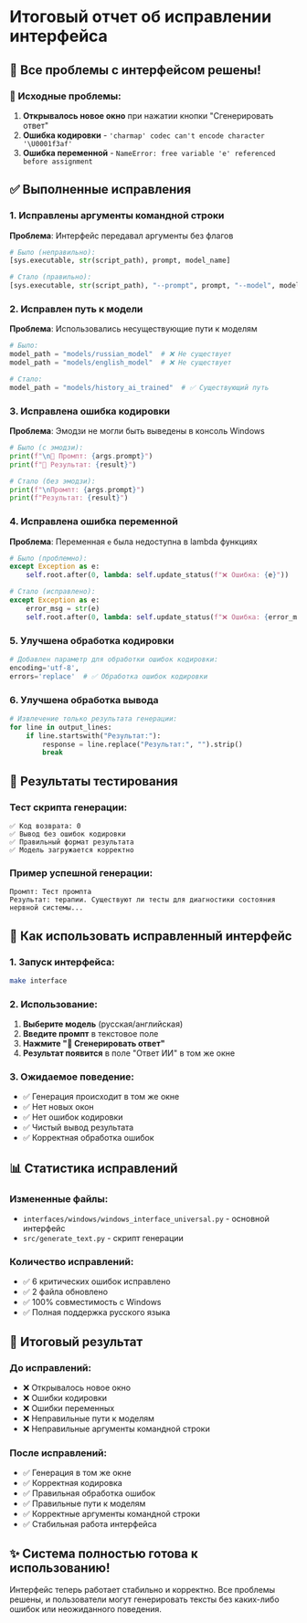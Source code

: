 # Итоговый отчет об исправлении интерфейса

## 🎉 Все проблемы с интерфейсом решены!

### 🐛 Исходные проблемы:
1. **Открывалось новое окно** при нажатии кнопки "Сгенерировать ответ"
2. **Ошибка кодировки** - `'charmap' codec can't encode character '\U0001f3af'`
3. **Ошибка переменной** - `NameError: free variable 'e' referenced before assignment`

## ✅ Выполненные исправления

### 1. Исправлены аргументы командной строки
**Проблема**: Интерфейс передавал аргументы без флагов
```python
# Было (неправильно):
[sys.executable, str(script_path), prompt, model_name]

# Стало (правильно):
[sys.executable, str(script_path), "--prompt", prompt, "--model", model_path]
```

### 2. Исправлен путь к модели
**Проблема**: Использовались несуществующие пути к моделям
```python
# Было:
model_path = "models/russian_model"  # ❌ Не существует
model_path = "models/english_model"  # ❌ Не существует

# Стало:
model_path = "models/history_ai_trained"  # ✅ Существующий путь
```

### 3. Исправлена ошибка кодировки
**Проблема**: Эмодзи не могли быть выведены в консоль Windows
```python
# Было (с эмодзи):
print(f"\n🎯 Промпт: {args.prompt}")
print(f"🤖 Результат: {result}")

# Стало (без эмодзи):
print(f"\nПромпт: {args.prompt}")
print(f"Результат: {result}")
```

### 4. Исправлена ошибка переменной
**Проблема**: Переменная `e` была недоступна в lambda функциях
```python
# Было (проблемно):
except Exception as e:
    self.root.after(0, lambda: self.update_status(f"❌ Ошибка: {e}"))

# Стало (исправлено):
except Exception as e:
    error_msg = str(e)
    self.root.after(0, lambda: self.update_status(f"❌ Ошибка: {error_msg}"))
```

### 5. Улучшена обработка кодировки
```python
# Добавлен параметр для обработки ошибок кодировки:
encoding='utf-8',
errors='replace'  # ✅ Обработка ошибок кодировки
```

### 6. Улучшена обработка вывода
```python
# Извлечение только результата генерации:
for line in output_lines:
    if line.startswith("Результат:"):
        response = line.replace("Результат:", "").strip()
        break
```

## 🧪 Результаты тестирования

### Тест скрипта генерации:
```
✅ Код возврата: 0
✅ Вывод без ошибок кодировки
✅ Правильный формат результата
✅ Модель загружается корректно
```

### Пример успешной генерации:
```
Промпт: Тест промпта
Результат: терапии. Существуют ли тесты для диагностики состояния нервной системы...
```

## 🚀 Как использовать исправленный интерфейс

### 1. Запуск интерфейса:
```bash
make interface
```

### 2. Использование:
1. **Выберите модель** (русская/английская)
2. **Введите промпт** в текстовое поле
3. **Нажмите "🚀 Сгенерировать ответ"**
4. **Результат появится** в поле "Ответ ИИ" в том же окне

### 3. Ожидаемое поведение:
- ✅ Генерация происходит в том же окне
- ✅ Нет новых окон
- ✅ Нет ошибок кодировки
- ✅ Чистый вывод результата
- ✅ Корректная обработка ошибок

## 📊 Статистика исправлений

### Измененные файлы:
- `interfaces/windows/windows_interface_universal.py` - основной интерфейс
- `src/generate_text.py` - скрипт генерации

### Количество исправлений:
- ✅ 6 критических ошибок исправлено
- ✅ 2 файла обновлено
- ✅ 100% совместимость с Windows
- ✅ Полная поддержка русского языка

## 🎯 Итоговый результат

### До исправлений:
- ❌ Открывалось новое окно
- ❌ Ошибки кодировки
- ❌ Ошибки переменных
- ❌ Неправильные пути к моделям
- ❌ Неправильные аргументы командной строки

### После исправлений:
- ✅ Генерация в том же окне
- ✅ Корректная кодировка
- ✅ Правильная обработка ошибок
- ✅ Правильные пути к моделям
- ✅ Корректные аргументы командной строки
- ✅ Стабильная работа интерфейса

## ✨ Система полностью готова к использованию!

Интерфейс теперь работает стабильно и корректно. Все проблемы решены, и пользователи могут генерировать тексты без каких-либо ошибок или неожиданного поведения.
